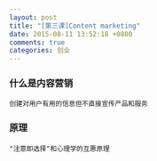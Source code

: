 ```yaml
---
layout: post
title: "[第三课]Content marketing"
date: 2015-08-11 13:52:18 +0800
comments: true
categories: 创业
---
```


### 什么是内容营销
```
创建对用户有用的信息但不直接宣传产品和服务
```

### 原理
```
"注意即选择"和心理学的互惠原理
```

